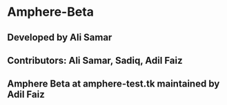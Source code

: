 

# Amphere-Beta

## Developed by Ali Samar
## Contributors: Ali Samar, Sadiq, Adil Faiz
## Amphere Beta at amphere-test.tk maintained by Adil Faiz

